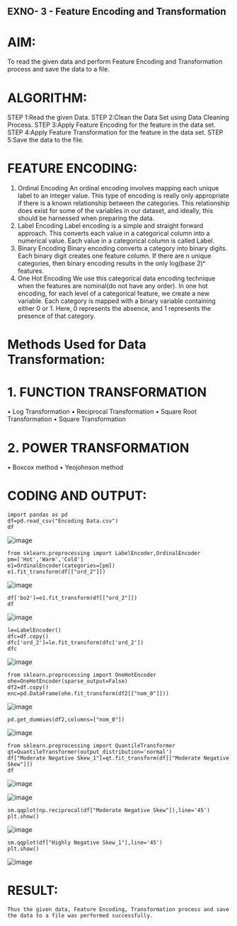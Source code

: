 ## EXNO- 3 - Feature Encoding and Transformation

# AIM:
To read the given data and perform Feature Encoding and Transformation process and save the data to a file.

# ALGORITHM:
STEP 1:Read the given Data.
STEP 2:Clean the Data Set using Data Cleaning Process.
STEP 3:Apply Feature Encoding for the feature in the data set.
STEP 4:Apply Feature Transformation for the feature in the data set.
STEP 5:Save the data to the file.

# FEATURE ENCODING:
1. Ordinal Encoding
An ordinal encoding involves mapping each unique label to an integer value. This type of encoding is really only appropriate if there is a known relationship between the categories. This relationship does exist for some of the variables in our dataset, and ideally, this should be harnessed when preparing the data.
2. Label Encoding
Label encoding is a simple and straight forward approach. This converts each value in a categorical column into a numerical value. Each value in a categorical column is called Label.
3. Binary Encoding
Binary encoding converts a category into binary digits. Each binary digit creates one feature column. If there are n unique categories, then binary encoding results in the only log(base 2)ⁿ features.
4. One Hot Encoding
We use this categorical data encoding technique when the features are nominal(do not have any order). In one hot encoding, for each level of a categorical feature, we create a new variable. Each category is mapped with a binary variable containing either 0 or 1. Here, 0 represents the absence, and 1 represents the presence of that category.

# Methods Used for Data Transformation:
  # 1. FUNCTION TRANSFORMATION
• Log Transformation
• Reciprocal Transformation
• Square Root Transformation
• Square Transformation
  # 2. POWER TRANSFORMATION
• Boxcox method
• Yeojohnson method

# CODING AND OUTPUT:
```
import pandas as pd
df=pd.read_csv("Encoding Data.csv")
df
```
![image](https://github.com/user-attachments/assets/376ed92a-5292-406b-8706-9e887ad76f43)

```
from sklearn.preprocessing import LabelEncoder,OrdinalEncoder
pm=['Hot','Warm','Cold']
e1=OrdinalEncoder(categories=[pm])
e1.fit_transform(df[["ord_2"]])
```

![image](https://github.com/user-attachments/assets/11e067da-0e53-4e92-90cb-6c50421c4049)

```
df['bo2']=e1.fit_transform(df[["ord_2"]])
df
```

![image](https://github.com/user-attachments/assets/0569c8e7-2838-42c5-b0b1-2f26b3b5bc7b)

```
le=LabelEncoder()
dfc=df.copy()
dfc['ord_2']=le.fit_transform(dfc['ord_2'])
dfc
```

![image](https://github.com/user-attachments/assets/97bcc0b9-a86e-4525-92b4-19c61d5ae31b)

```
from sklearn.preprocessing import OneHotEncoder
ohe=OneHotEncoder(sparse_output=False)
df2=df.copy()
enc=pd.DataFrame(ohe.fit_transform(df2[["nom_0"]]))
```


![image](https://github.com/user-attachments/assets/722ebfb7-67b3-44bb-98c5-28df5983992c)

```
pd.get_dummies(df2,columns=["nom_0"])
```

![image](https://github.com/user-attachments/assets/98e298b2-07d7-4376-b674-8a5db5a9404a)

```
from sklearn.preprocessing import QuantileTransformer
qt=QuantileTransformer(output_distribution='normal')
df["Moderate Negative Skew_1"]=qt.fit_transform(df[["Moderate Negative Skew"]])
df
```

![image](https://github.com/user-attachments/assets/a14c45d6-18f9-43a6-be16-0d021ffd9032)

![image](https://github.com/user-attachments/assets/cdd2d1f1-e1e8-4c8e-abce-95cd50fa5de8)

```
sm.qqplot(np.reciprocal(df["Moderate Negative Skew"]),line='45')
plt.show()
```

![image](https://github.com/user-attachments/assets/7ec972e7-5a10-4154-965b-ea8e68908df4)

```
sm.qqplot(df["Highly Negative Skew_1"],line='45')
plt.show()
```

![image](https://github.com/user-attachments/assets/3f28e2b3-eaca-4d0d-8499-13df39826ef1)


# RESULT:
    Thus the given data, Feature Encoding, Transformation process and save the data to a file was performed successfully.

       
